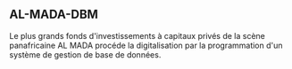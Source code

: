 ## AL-MADA-DBM

Le plus grands fonds d'investissements à capitaux privés de la scène panafricaine AL MADA procéde la digitalisation par la programmation d'un système de gestion de base de données.

<!-- Crée un environnement d’exécution des requêtes avec les données de la base passant par des API.
Facilite l'intégrations des traitements sur les données dans une transaction. -->